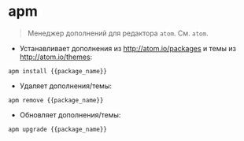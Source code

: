 # apm

> Менеджер дополнений для редактора `atom`.
> См. `atom`.

- Устанавливает дополнения из http://atom.io/packages и темы из http://atom.io/themes:

`apm install {{package_name}}`

- Удаляет дополнения/темы:

`apm remove {{package_name}}`

- Обновляет дополнения/темы:

`apm upgrade {{package_name}}`
